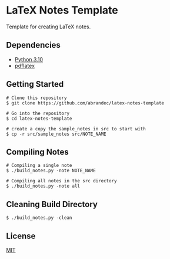 # LaTeX Notes Template

Template for creating LaTeX notes.

## Dependencies
- [Python 3.10](https://www.python.org/downloads/release/python-3100/)
- [pdflatex](https://pypi.org/project/pdflatex/)

## Getting Started
```
# Clone this repository
$ git clone https://github.com/abrandec/latex-notes-template

# Go into the repository
$ cd latex-notes-template

# create a copy the sample_notes in src to start with
$ cp -r src/sample_notes src/NOTE_NAME
```

## Compiling Notes
```
# Compiling a single note
$ ./build_notes.py -note NOTE_NAME

# Compiling all notes in the src directory
$ ./build_notes.py -note all
```

## Cleaning Build Directory
```
$ ./build_notes.py -clean
```

## License
[MIT](https://github.com/abrandec/latex-notes-template/blob/main/MIT-LICENSE.txt)
